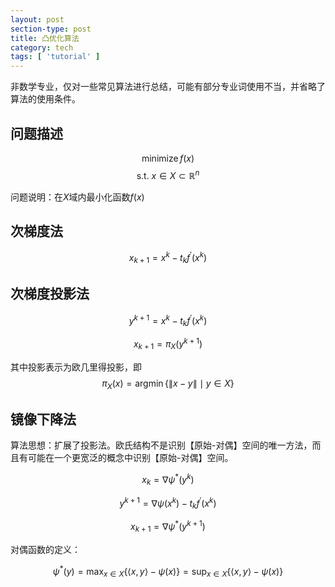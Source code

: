 ```yaml
---
layout: post
section-type: post
title: 凸优化算法
category: tech
tags: [ 'tutorial' ]
---
```


非数学专业，仅对一些常见算法进行总结，可能有部分专业词使用不当，并省略了算法的使用条件。

## 问题描述

$$\operatorname{minimize} f(x)$$
$$\text {s.t. } x \in X \subset \mathbb{R}^{n}$$

问题说明：在$X$域内最小化函数$f(x)$

## 次梯度法
$$x_{k+1}= x^{k}-t_{k} f^{\prime}(x^{k})$$

## 次梯度投影法
$$y^{k+1}=x^{k}-t_{k} f^{\prime}(x^{k})$$

$$x_{k+1}= \pi_{X}(y^{k+1})$$

其中投影表示为欧几里得投影，即$$\pi_{X}(x)=\operatorname{argmin}\{\|x-y\| \mid y \in X\}$$

## 镜像下降法
算法思想：扩展了投影法。欧氏结构不是识别【原始-对偶】空间的唯一方法，而且有可能在一个更宽泛的概念中识别【原始-对偶】空间。

$$x_{k}=\nabla \psi^{*}(y^{k})$$

$$y^{k+1}=\nabla \psi(x^{k})-t_{k} f^{\prime}(x^{k})$$

$$x_{k+1}=\nabla \psi^{*}(y^{k+1})$$

对偶函数的定义：

$$\psi^{*}(y)=\max _{x \in X}\{\langle x, y\rangle-\psi(x)\}=\sup_{x \in X}\{\langle x, y\rangle-\psi(x)\}$$
